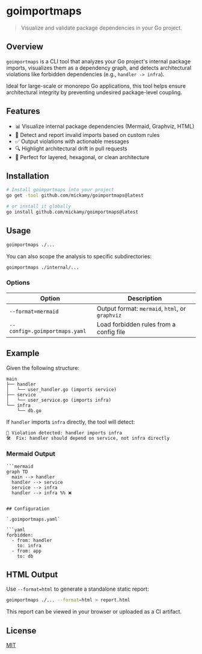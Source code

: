# goimportmaps

> Visualize and validate package dependencies in your Go project.

## Overview

`goimportmaps` is a CLI tool that analyzes your Go project's internal package imports, visualizes them as a dependency
graph, and detects architectural violations like forbidden dependencies (e.g., `handler -> infra`).

Ideal for large-scale or monorepo Go applications, this tool helps ensure architectural integrity by preventing
undesired package-level coupling.

## Features

- 📊 Visualize internal package dependencies (Mermaid, Graphviz, HTML)
- 🚨 Detect and report invalid imports based on custom rules
- ✅ Output violations with actionable messages
- 🔍 Highlight architectural drift in pull requests
- 🧠 Perfect for layered, hexagonal, or clean architecture

## Installation

```bash
# Install goimportmaps into your project
go get -tool github.com/mickamy/goimportmaps@latest

# or install it globally
go install github.com/mickamy/goimportmaps@latest
```

## Usage

```bash
goimportmaps ./...
```

You can also scope the analysis to specific subdirectories:

```bash
goimportmaps ./internal/...
```

### Options

| Option                        | Description                                              |
|-------------------------------|----------------------------------------------------------|
| `--format=mermaid`            | Output format: `mermaid`, `html`, or `graphviz`          |
| `--config=.goimportmaps.yaml` | Load forbidden rules from a config file                  |

## Example

Given the following structure:

```
main
├── handler
│   └── user_handler.go (imports service)
├── service
│   └── user_service.go (imports infra)
└── infra
    └── db.go
```

If `handler` imports `infra` directly, the tool will detect:

```bash
🚨 Violation detected: handler imports infra
🛠️  Fix: handler should depend on service, not infra directly
```

### Mermaid Output

```
```mermaid
graph TD
  main --> handler
  handler --> service
  service --> infra
  handler --> infra %% ❌
```

```

## Configuration

`.goimportmaps.yaml`

```yaml
forbidden:
  - from: handler
    to: infra
  - from: app
    to: db
```

## HTML Output

Use `--format=html` to generate a standalone static report:

```bash
goimportmaps ./... --format=html > report.html
```

This report can be viewed in your browser or uploaded as a CI artifact.

## License

[MIT](./LICENSE)
